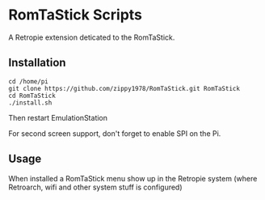 # RomTaStick Scripts

A Retropie extension deticated to the RomTaStick.

## Installation

    cd /home/pi
    git clone https://github.com/zippy1978/RomTaStick.git RomTaStick
    cd RomTaStick
    ./install.sh

Then restart EmulationStation

For second screen support, don't forget to enable SPI on the Pi.

## Usage

When installed a RomTaStick menu show up in the Retropie system (where Retroarch, wifi and other system stuff is configured)
